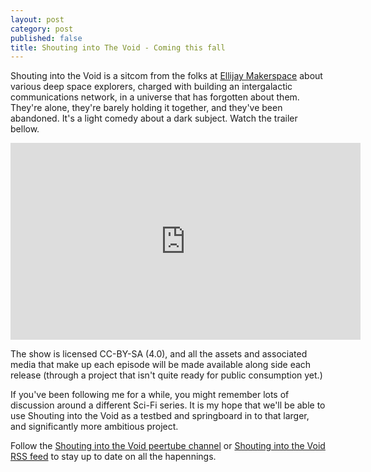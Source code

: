 ```yaml
---
layout: post
category: post
published: false
title: Shouting into The Void - Coming this fall
---
```

Shouting into the Void is a sitcom from the folks at [Ellijay Makerspace](https://ellijaymakerspace.org) about various deep space explorers, charged with building an intergalactic communications network, in a universe that has forgotten about them. They're alone, they're barely holding it together, and they've been abandoned. It's a light comedy about a dark subject. Watch the trailer bellow. 

<iframe width="560" height="315" sandbox="allow-same-origin allow-scripts allow-popups" src="https://mountaintown.video/videos/embed/de504ff1-5dfa-4f50-9279-6a30f4c46172" frameborder="0" allowfullscreen></iframe>

The show is licensed CC-BY-SA (4.0), and all the assets and associated media that make up each episode will be made available along side each release (through a project that isn't quite ready for public consumption yet.) 

If you've been following me for a while, you might remember lots of discussion around a different Sci-Fi series. It is my hope that we'll be able to use Shouting into the Void as a testbed and springboard in to that larger, and significantly more ambitious project. 

Follow the [Shouting into the Void peertube channel](https://mountaintown.video/video-channels/voidshouting/videos) or [Shouting into the Void RSS feed](https://mountaintown.video/feeds/videos.xml?videoChannelId=1914) to stay up to date on all the hapennings. 
